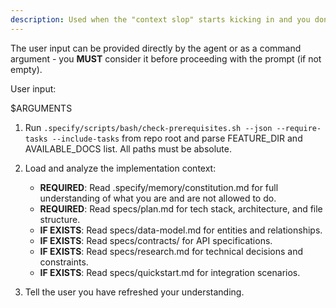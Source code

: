 ```yaml
---
description: Used when the "context slop" starts kicking in and you don't want to end the current session.
---
```


The user input can be provided directly by the agent or as a command argument - you **MUST** consider it before proceeding with the prompt (if not empty).

User input:

$ARGUMENTS

1. Run `.specify/scripts/bash/check-prerequisites.sh --json --require-tasks --include-tasks` from repo root and parse FEATURE_DIR and AVAILABLE_DOCS list. All paths must be absolute.


2. Load and analyze the implementation context:
    - **REQUIRED**: Read .specify/memory/constitution.md for full understanding of what you are and are not allowed to do.
    - **REQUIRED**: Read specs/<current-branch>plan.md for tech stack, architecture, and file structure.
    - **IF EXISTS**: Read specs/<current-branch>data-model.md for entities and relationships.
    - **IF EXISTS**: Read specs/<current-branch>contracts/ for API specifications.
    - **IF EXISTS**: Read specs/<current-branch>research.md for technical decisions and constraints.
    - **IF EXISTS**: Read specs/<current-branch>quickstart.md for integration scenarios.

3. Tell the user you have refreshed your understanding.
